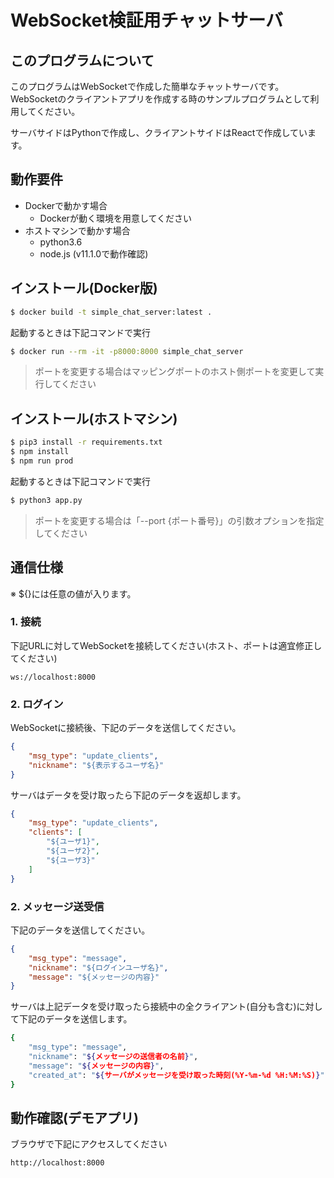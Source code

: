 # WebSocket検証用チャットサーバ

## このプログラムについて

このプログラムはWebSocketで作成した簡単なチャットサーバです。
WebSocketのクライアントアプリを作成する時のサンプルプログラムとして利用してください。

サーバサイドはPythonで作成し、クライアントサイドはReactで作成しています。

## 動作要件

* Dockerで動かす場合
    * Dockerが動く環境を用意してください
* ホストマシンで動かす場合
    * python3.6
    * node.js (v11.1.0で動作確認)
    
## インストール(Docker版)

```bash
$ docker build -t simple_chat_server:latest .
```

起動するときは下記コマンドで実行

```bash
$ docker run --rm -it -p8000:8000 simple_chat_server
```

> ポートを変更する場合はマッピングポートのホスト側ポートを変更して実行してください

## インストール(ホストマシン)

```bash
$ pip3 install -r requirements.txt
$ npm install
$ npm run prod
```

起動するときは下記コマンドで実行

```bash
$ python3 app.py
```

> ポートを変更する場合は「--port {ポート番号}」の引数オプションを指定してください

## 通信仕様

※ ${}には任意の値が入ります。

### 1. 接続

下記URLに対してWebSocketを接続してください(ホスト、ポートは適宜修正してください)

```text
ws://localhost:8000
```

### 2. ログイン 

WebSocketに接続後、下記のデータを送信してください。
```json
{
    "msg_type": "update_clients",
    "nickname": "${表示するユーザ名}"
}
```

サーバはデータを受け取ったら下記のデータを返却します。
```json
{
    "msg_type": "update_clients",
    "clients": [
        "${ユーザ1}",
        "${ユーザ2}",
        "${ユーザ3}"
    ]
}
```

### 2. メッセージ送受信

下記のデータを送信してください。
```json
{
    "msg_type": "message",
    "nickname": "${ログインユーザ名}",
    "message": "${メッセージの内容}"
}
```

サーバは上記データを受け取ったら接続中の全クライアント(自分も含む)に対して下記のデータを送信します。

```bash
{
    "msg_type": "message",
    "nickname": "${メッセージの送信者の名前}",
    "message": "${メッセージの内容}",
    "created_at": "${サーバがメッセージを受け取った時刻(%Y-%m-%d %H:%M:%S)}"
}
```

## 動作確認(デモアプリ)

ブラウザで下記にアクセスしてください

```text
http://localhost:8000
```


